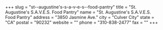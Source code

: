 +++
slug = "st--augustine's-s-a-v-e-s--food-pantry"
title = "St. Augustine's S.A.V.E.S. Food Pantry"
name = "St. Augustine's S.A.V.E.S. Food Pantry"
address = "3850 Jasmine Ave."
city = "Culver City"
state = "CA"
postal = "90232"
website = ""
phone = "310-838-2477"
fax = ""
+++
